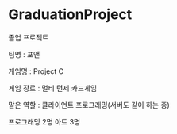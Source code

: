 # GraduationProject

졸업 프로젝트

팀명 : 포앤

게임명 : Project C 

게임 장르 : 멀티 턴제 카드게임

맡은 역할 : 클라이언트 프로그래밍(서버도 같이 하는 중)

프로그래밍 2명
아트 3명

